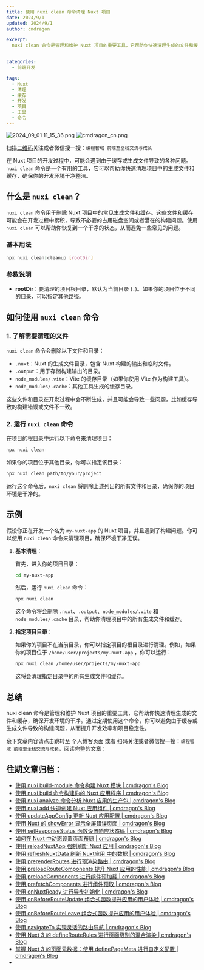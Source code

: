 ```yaml
---
title: 使用 nuxi clean 命令清理 Nuxt 项目
date: 2024/9/1
updated: 2024/9/1
author: cmdragon

excerpt:
  nuxi clean 命令是管理和维护 Nuxt 项目的重要工具，它帮助你快速清理生成的文件和缓存，确保开发环境的干净。通过定期使用这个命令，你可以避免由于缓存或生成文件导致的构建问题，从而提升开发效率和项目稳定性。


categories:
  - 前端开发

tags:
  - Nuxt
  - 清理
  - 缓存
  - 开发
  - 项目
  - 工具
  - 命令
---
```


<img src="https://static.amd794.com/blog/images/2024_09_01 11_15_36.png@blog" title="2024_09_01 11_15_36.png" alt="2024_09_01 11_15_36.png"/>

<img src="https://static.amd794.com/blog/images/cmdragon_cn.png" title="cmdragon_cn.png" alt="cmdragon_cn.png"/>


扫描[二维码](https://static.amd794.com/blog/images/cmdragon_cn.png)关注或者微信搜一搜：`编程智域 前端至全栈交流与成长`

在 Nuxt 项目的开发过程中，可能会遇到由于缓存或生成文件导致的各种问题。`nuxi clean`
命令是一个有用的工具，它可以帮助你快速清理项目中的生成文件和缓存，确保你的开发环境干净整洁。

## 什么是 `nuxi clean`？

`nuxi clean` 命令用于删除 Nuxt
项目中的常见生成文件和缓存。这些文件和缓存可能会在开发过程中累积，导致不必要的占用磁盘空间或者潜在的构建问题。使用 `nuxi clean`
可以帮助你恢复到一个干净的状态，从而避免一些常见的问题。

### 基本用法

```bash
npx nuxi clean|cleanup [rootDir]
```

### 参数说明

- **rootDir**：要清理的项目根目录，默认为当前目录 (`.`)。如果你的项目位于不同的目录，可以指定其他路径。

## 如何使用 `nuxi clean` 命令

### 1. 了解需要清理的文件

`nuxi clean` 命令会删除以下文件和目录：

- `.nuxt`：Nuxt 的生成文件目录，包含 Nuxt 构建的输出和临时文件。
- `.output`：用于存储构建输出的目录。
- `node_modules/.vite`：Vite 的缓存目录（如果你使用 Vite 作为构建工具）。
- `node_modules/.cache`：其他工具生成的缓存目录。

这些文件和目录在开发过程中会不断生成，并且可能会导致一些问题，比如缓存导致的构建错误或文件不一致。

### 2. 运行 `nuxi clean` 命令

在项目的根目录中运行以下命令来清理项目：

```bash
npx nuxi clean
```

如果你的项目位于其他目录，你可以指定该目录：

```bash
npx nuxi clean path/to/your/project
```

运行这个命令后，`nuxi clean` 将删除上述列出的所有文件和目录，确保你的项目环境是干净的。

## 示例

假设你正在开发一个名为 `my-nuxt-app` 的 Nuxt 项目，并且遇到了构建问题。你可以使用 `nuxi clean` 命令来清理项目，确保环境干净无误。

1. **基本清理**：

   首先，进入你的项目目录：

   ```bash
   cd my-nuxt-app
   ```

   然后，运行 `nuxi clean` 命令：

   ```bash
   npx nuxi clean
   ```

   这个命令将会删除 `.nuxt`、`.output`、`node_modules/.vite` 和 `node_modules/.cache` 目录，帮助你清理项目中的所有生成文件和缓存。

2. **指定项目目录**：

   如果你的项目不在当前目录，你可以指定项目的根目录进行清理。例如，如果你的项目位于 `/home/user/projects/my-nuxt-app`
   ，你可以运行：

   ```bash
   npx nuxi clean /home/user/projects/my-nuxt-app
   ```

   这将会清理指定目录中的所有生成文件和缓存。

## 总结

nuxi clean 命令是管理和维护 Nuxt 项目的重要工具，它帮助你快速清理生成的文件和缓存，确保开发环境的干净。通过定期使用这个命令，你可以避免由于缓存或生成文件导致的构建问题，从而提升开发效率和项目稳定性。

余下文章内容请点击跳转至 个人博客页面 或者 扫码关注或者微信搜一搜：`编程智域 前端至全栈交流与成长`，阅读完整的文章：

## 往期文章归档：

- [使用 nuxi build-module 命令构建 Nuxt 模块 | cmdragon's Blog](https://blog.cmdragon.cn/posts/a9b4b6527399/)
- [使用 nuxi build 命令构建你的 Nuxt 应用程序 | cmdragon's Blog](https://blog.cmdragon.cn/posts/8d1953ced73e/)
- [使用 nuxi analyze 命令分析 Nuxt 应用的生产包 | cmdragon's Blog](https://blog.cmdragon.cn/posts/33e644a829be/)
- [使用 nuxi add 快速创建 Nuxt 应用组件 | cmdragon's Blog](https://blog.cmdragon.cn/posts/52ca85d04329/)
- [使用 updateAppConfig 更新 Nuxt 应用配置 | cmdragon's Blog](https://blog.cmdragon.cn/posts/17068dabc456/)
- [使用 Nuxt 的 showError 显示全屏错误页面 | cmdragon's Blog](https://blog.cmdragon.cn/posts/4f44ac49742b/)
- [使用 setResponseStatus 函数设置响应状态码 | cmdragon's Blog](https://blog.cmdragon.cn/posts/0e3e22c2447a/)
- [如何在 Nuxt 中动态设置页面布局 | cmdragon's Blog](https://blog.cmdragon.cn/posts/6168aad26848/)
- [使用 reloadNuxtApp 强制刷新 Nuxt 应用 | cmdragon's Blog](https://blog.cmdragon.cn/posts/c2c24219f5c0/)
- [使用 refreshNuxtData 刷新 Nuxt应用 中的数据 | cmdragon's Blog](https://blog.cmdragon.cn/posts/7696049934fb/)
- [使用 prerenderRoutes 进行预渲染路由 | cmdragon's Blog](https://blog.cmdragon.cn/posts/b28890e5d54d/)
- [使用 preloadRouteComponents 提升 Nuxt 应用的性能 | cmdragon's Blog](https://blog.cmdragon.cn/posts/851697425a66/)
- [使用 preloadComponents 进行组件预加载 | cmdragon's Blog](https://blog.cmdragon.cn/posts/6f58e9a6735b/)
- [使用 prefetchComponents 进行组件预取 | cmdragon's Blog](https://blog.cmdragon.cn/posts/a73257bce752/)
- [使用 onNuxtReady 进行异步初始化 | cmdragon's Blog](https://blog.cmdragon.cn/posts/64b599de0716/)
- [使用 onBeforeRouteUpdate 组合式函数提升应用的用户体验 | cmdragon's Blog](https://blog.cmdragon.cn/posts/cdd338b2e728/)
- [使用 onBeforeRouteLeave 组合式函数提升应用的用户体验 | cmdragon's Blog](https://blog.cmdragon.cn/posts/cfb92785e131/)
- [使用 navigateTo 实现灵活的路由导航 | cmdragon's Blog](https://blog.cmdragon.cn/posts/30bdc45ab749/)
- [使用 Nuxt 3 的 defineRouteRules 进行页面级别的混合渲染 | cmdragon's Blog](https://blog.cmdragon.cn/posts/4a1749875882/)
- [掌握 Nuxt 3 的页面元数据：使用 definePageMeta 进行自定义配置 | cmdragon's Blog](https://blog.cmdragon.cn/posts/6f827ad7a980/)
-

